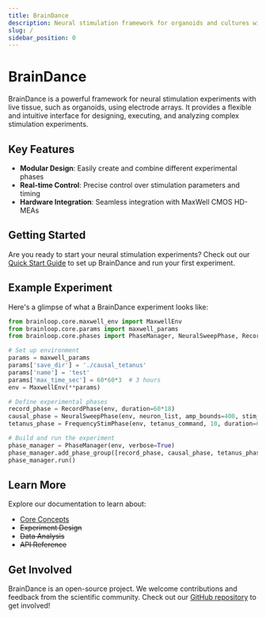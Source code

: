 ```yaml
---
title: BrainDance
description: Neural stimulation framework for organoids and cultures with micro electrode arrays
slug: /
sidebar_position: 0
---
```


# BrainDance

BrainDance is a powerful framework for neural stimulation experiments with live tissue, such as organoids, using electrode arrays. It provides a flexible and intuitive interface for designing, executing, and analyzing complex stimulation experiments.

## Key Features

- **Modular Design**: Easily create and combine different experimental phases
- **Real-time Control**: Precise control over stimulation parameters and timing
- **Hardware Integration**: Seamless integration with MaxWell CMOS HD-MEAs

## Getting Started

Are you ready to start your neural stimulation experiments? Check out our [Quick Start Guide](quick-start) to set up BrainDance and run your first experiment.

## Example Experiment

Here's a glimpse of what a BrainDance experiment looks like:

```python
from brainloop.core.maxwell_env import MaxwellEnv
from brainloop.core.params import maxwell_params
from brainloop.core.phases import PhaseManager, NeuralSweepPhase, RecordPhase, FrequencyStimPhase

# Set up environment
params = maxwell_params
params['save_dir'] = './causal_tetanus'
params['name'] = 'test'
params['max_time_sec'] = 60*60*3  # 3 hours
env = MaxwellEnv(**params)

# Define experimental phases
record_phase = RecordPhase(env, duration=60*18)
causal_phase = NeuralSweepPhase(env, neuron_list, amp_bounds=400, stim_freq=1, tag="Causal", replicates=30)
tetanus_phase = FrequencyStimPhase(env, tetanus_command, 10, duration=60*1, tag="Tetanus")

# Build and run the experiment
phase_manager = PhaseManager(env, verbose=True)
phase_manager.add_phase_group([record_phase, causal_phase, tetanus_phase])
phase_manager.run()
```

## Learn More

Explore our documentation to learn about:

- [Core Concepts](/docs/core-concepts)
- ~~Experiment Design~~
- ~~Data Analysis~~
- ~~API Reference~~

## Get Involved

BrainDance is an open-source project. We welcome contributions and feedback from the scientific community. Check out our [GitHub repository](https://github.com/your-repo-link) to get involved!